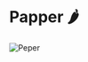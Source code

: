 # Papper 🌶️
![Peper](https://github.com/Mhijazi16/Papper/assets/45119497/9d4d82f8-557e-4171-8238-dab3a6ad5cc9)
